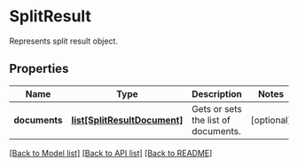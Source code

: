 ﻿# SplitResult
Represents split result object.

## Properties
Name | Type | Description | Notes
------------ | ------------- | ------------- | -------------
**documents** | [**list[SplitResultDocument]**](SplitResultDocument.md) | Gets or sets the list of documents. | [optional] 

[[Back to Model list]](../README.md#documentation-for-models) [[Back to API list]](../README.md#documentation-for-api-endpoints) [[Back to README]](../README.md)



